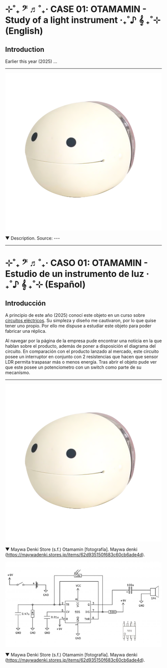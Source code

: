 # ⊹˚₊ 𝄢 ♬˚₊‧ CASE 01: OTAMAMIN - Study of a light instrument ‧₊˚♪ 𝄞 ₊˚⊹ (English)

## Introduction

Earlier this year (2025) ...

***

![image](./image/fit=cover,w=920,h=920.png)

▼ Description. Source: ---




---------------------------------------------------------------------------------------
# ⊹˚₊ 𝄢 ♬˚₊‧ CASO 01: OTAMAMIN - Estudio de un instrumento de luz ‧₊˚♪ 𝄞 ₊˚⊹ (Español)

## Introducción

A principio de este año (2025) conocí este objeto en un curso sobre [circuitos eléctricos](https://github.com/disenoUDP/dis8644-2025-1-proyectos). Su simpleza y diseño me cautivaron, por lo que quise tener uno propio. Por ello me dispuse a estudiar este objeto para poder fabricar una réplica.

Al navegar por la página de la empresa pude encontrar una noticia en la que hablan sobre el producto, además de poner a disposición el diagrama del circuito. En comparación con el producto lanzado al mercado, este circuito posee un interruptor en conjunto con 2 resistencias que hacen que sensor LDR permita traspasar más o menos energía. Tras abrir el objeto pude ver que este posee un potenciometro con un switch como parte de su mecanísmo. 


***

![image](./image/fit=cover,w=920,h=920.png)

▼ Maywa Denki Store (s.f.) Otamamin [fotografía]. Maywa denki (https://maywadenki.stores.jp/items/62d935150f683c60cb6ade4d).

![image](./image/diagram-otomamin.jpg)

▼ Maywa Denki Store (s.f.) Otamamin [fotografía]. Maywa denki (https://maywadenki.stores.jp/items/62d935150f683c60cb6ade4d).
